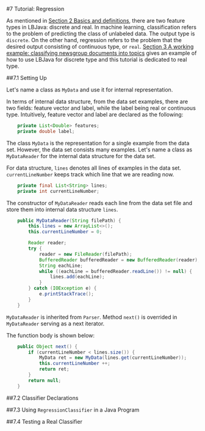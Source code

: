 #7 Tutorial: Regression

As mentioned in [Section 2 Basics and definitions](DEFINITION.md), there are two feature types in LBJava: discrete and real. In machine learning, classification refers to the problem of predicting the class of unlabeled data. The output type is `discrete`. On the other hand, regression refers to the problem that the desired output consisting of continuous type, or `real`. [Section 3 A working example: classifying newsgroup documents into topics](20NEWSGROUP.md) gives an example of how to use LBJava for discrete type and this tutorial is dedicated to real type.

##7.1 Setting Up

Let's name a class as `MyData` and use it for internal representation.

In terms of internal data structure, from the data set examples, there are two fields: feature vector and label, while the label being real or continuous type. Intuitively, feature vector and label are declared as the following:

```java
	private List<Double> features;
    private double label;
```

The class `MyData` is the representation for a single example from the data set. However, the data set consists many examples. Let's name a class as `MyDataReader` for the internal data structure for the data set.

For data structure, `lines` denotes all lines of examples in the data set. `currentLineNumber` keeps track which line that we are reading now.

```java
    private final List<String> lines;
    private int currentLineNumber;
```

The constructor of `MyDataReader` reads each line from the data set file and store them into internal data structure `lines`.

```java
    public MyDataReader(String filePath) {
        this.lines = new ArrayList<>();
        this.currentLineNumber = 0;

        Reader reader;
        try {
            reader = new FileReader(filePath);
            BufferedReader bufferedReader = new BufferedReader(reader);
            String eachLine;
            while ((eachLine = bufferedReader.readLine()) != null) {
                lines.add(eachLine);
            }
        } catch (IOException e) {
            e.printStackTrace();
        }
    }

```

`MyDataReader` is inherited from `Parser`. Method `next()` is overrided in `MyDataReader` serving as a next iterator.

The function body is shown below:

```java
    public Object next() {
        if (currentLineNumber < lines.size()) {
            MyData ret = new MyData(lines.get(currentLineNumber));
            this.currentLineNumber ++;
            return ret;
        }
        return null;
    }

```



##7.2 Classifier Declarations

##7.3 Using `RegressionClassifier` in a Java Program

##7.4 Testing a Real Classifier
